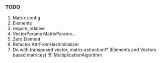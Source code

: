 ### TODO
1. Matrix config
2. Elements
3. require_relative
4. VectorParams MatrixParams...
5. Zero Element
6. Refactor AttrFromHashInitializer
7. Do with transposed vector, matrix astraction!? (Elements and Vectors based matrices) !!!!
  MultiplicationAlgorithm
